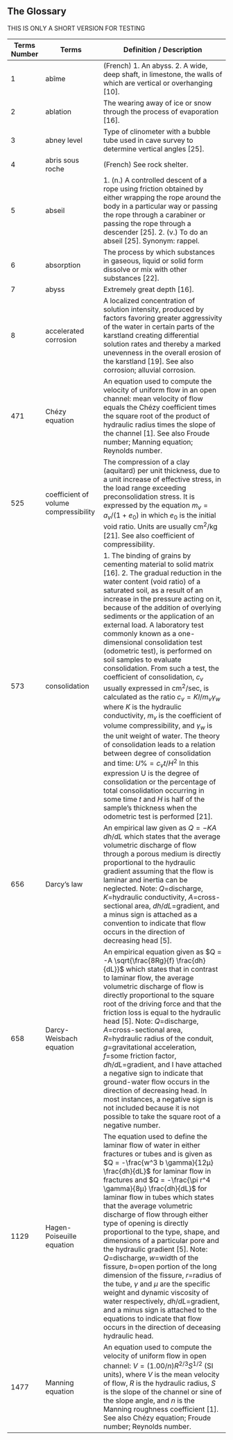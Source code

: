 ## The Glossary

THIS IS ONLY A SHORT VERSION FOR TESTING

| Terms Number | Terms | Definition / Description |
| ------------ | ----- | ------------------------ |
| 1 | abîme | (French)  1. An abyss.  2. A wide, deep shaft, in limestone, the walls of which are vertical or overhanging [10]. |
| 2 | ablation | The wearing away of ice or snow through the process of evaporation [16]. |
| 3 | abney level | Type of clinometer with a bubble tube used in cave survey to determine vertical angles [25]. |
| 4 | abris sous roche | (French) See rock shelter. |
| 5 | abseil | 1.  (n.) A controlled descent of a rope using friction obtained by either wrapping the rope around the body in a particular way or passing the rope through a carabiner or passing the rope through a descender [25].  2. (v.) To do an abseil [25].  Synonym: rappel.  |
| 6 | absorption | The process by which substances in gaseous, liquid or solid form dissolve or mix with other substances [22]. |
| 7 | abyss | Extremely great depth [16]. |
| 8 | accelerated corrosion | A localized concentration of solution intensity, produced by factors favoring greater aggressivity of the water in certain parts of the karstland creating differential solution rates and thereby a marked unevenness in the overall erosion of the karstland [19]. See also corrosion; alluvial corrosion.  |
| 471 | Chézy equation | An equation used to compute the velocity of uniform flow in an open channel: mean velocity of flow equals the Chézy coefficient times the square root of the product of hydraulic radius times the slope of the channel [1].  See also Froude number; Manning equation; Reynolds number. |
| 525 | coefficient of volume compressibility | The compression of a clay (aquitard) per unit thickness, due to a unit increase of effective stress, in the load range exceeding preconsolidation stress. It is expressed by the equation $m_v = a_v / (1 + e_0)$ in which $e_0$ is the initial void ratio. Units are usually cm<sup>2</sup>/kg [21]. See also coefficient of compressibility. |
| 573 | consolidation | 1. The binding of grains by cementing material to solid matrix [16].  2. The gradual reduction in the water content (void ratio) of a saturated soil, as a result of an increase in the pressure acting on it, because of the addition of overlying sediments or the application of an external load.  A laboratory test commonly known as a one-dimensional consolidation test (odometric test), is performed on soil samples to evaluate consolidation.  From such a test, the coefficient of consolidation, $c_v$ usually expressed in cm<sup>2</sup>/sec, is calculated as the ratio $c_v = K l / m_v \gamma_w$ where $K$ is the hydraulic conductivity, $m_v$ is the coefficient of volume compressibility, and $\gamma_w$ is the unit weight of water. The theory of consolidation leads to a relation between degree of consolidation and time: $U\% = c_v t / H^2$ In this expression U is the degree of consolidation or the percentage of total consolidation occurring in some time $t$ and $H$ is half of the sample’s thickness when the odometric test is performed [21]. |
| 656 | Darcy’s law | An empirical law given as $Q = -KA\, dh/dL$ which states that the average volumetric discharge of flow through a porous medium is directly proportional to the hydraulic gradient assuming that the flow is laminar and inertia can be neglected.  Note: $Q$=discharge, $K$=hydraulic conductivity, $A$=cross-sectional area, $dh/dL$=gradient, and a minus sign is attached as a convention to indicate that flow occurs in the direction of decreasing head [5]. |
| 658 | Darcy-Weisbach equation | An empirical equation given as $Q = -A \sqrt{\frac{8Rg}{f} \frac{dh}{dL}}$ which states that in contrast to laminar flow, the average volumetric discharge of flow is directly proportional to the square root of the driving force and that the friction loss is equal to the hydraulic head [5].  Note: $Q$=discharge, $A$=cross-sectional area, $R$=hydraulic radius of the conduit, $g$=gravitational acceleration, $f$=some friction factor, $dh/dL$=gradient, and I have attached a negative sign to indicate that ground-water flow occurs in the direction of decreasing head.  In most instances, a negative sign is not included because it is not possible to take the square root of a negative number. |
| 1129 | Hagen-Poiseuille equation | The equation used to define the laminar flow of water in either fractures or tubes and is given as $Q = -\frac{w^3 b \gamma}{12µ} \frac{dh}{dL}$ for laminar flow in fractures and $Q = -\frac{\pi r^4 \gamma}{8µ} \frac{dh}{dL}$ for laminar flow in tubes which states that the average volumetric discharge of flow through either type of opening is directly proportional to the type, shape, and dimensions of a particular pore and the hydraulic gradient [5].  Note: $Q$=discharge, $w$=width of the fissure, $b$=open portion of the long dimension of the fissure, $r$=radius of the tube, $γ$ and $µ$ are the specific weight and dynamic viscosity of water respectively, $dh/dL$=gradient, and a minus sign is attached to the equations to indicate that flow occurs in the direction of deceasing hydraulic head. |
| 1477 | Manning equation | An equation used to compute the velocity of uniform flow in open channel: $V=(1.00/n) R^{2/3} S^{1/2}$ (SI units), where $V$ is the mean velocity of flow, $R$ is the hydraulic radius, $S$ is the slope of the channel or sine of the slope angle, and $n$ is the Manning roughness coefficient [1].  See also Chézy equation; Froude number; Reynolds number. |


